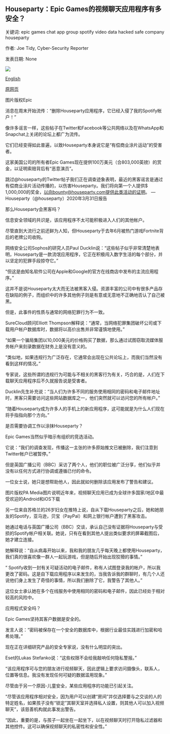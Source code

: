 ## Houseparty：Epic Games的视频聊天应用程序有多安全？

关键词: epic games chat app group spotify video data hacked safe company houseparty

作者: Joe Tidy, Cyber-Security Reporter

发表日期: None

![](https://ichef.bbci.co.uk/news/1024/branded_news/B3B9/production/_111490064_7ce143b1-855d-4b77-a475-dfcbfd08b796.jpg)

[English](Houseparty%3A%20How%20safe%20is%20Epic%20Games%27%20video%20chat%20app%3F.md)

[原网页](https://www.bbc.com/news/technology-52112172)

图片版权Epic

消息在周末开始流传：“删除Houseparty应用程序，它已经入侵了我的Spotify帐户！”

像许多谣言一样，这些帖子在Twitter和Facebook等公共网络以及在WhatsApp和Snapchat上关闭的论坛上都广为流传。

它们已经变得如此普遍，以致Houseparty本身说它是“有偿商业涂片运动”的受害者。

这家美国公司的所有者Epic Games现在提供100万美元（合803,000英镑）的赏金，以证明索赔背后有“恶意演员”。

跳过@houseparty的Twitter帖子我们正在调查迹象表明，最近的黑客谣言是通过有偿商业涂片活动传播的，以伤害Houseparty。我们将向第一个人提供$ 1,000,000的奖金，以向bounty@houseparty.com提供此类活动的证明。 — Houseparty（@houseparty）2020年3月31日报告

那么Houseparty会黑客吗？

信息安全领域的共识是，该应用程序不太可能积极进入人们的其他帐户。

尽管直到大流行之前还鲜为人知，但Houseparty于去年6月被热门游戏Fortnite背后的老牌公司收购。

网络安全公司Sophos的研究人员Paul Ducklin说：“这些帖子似乎非常清楚地表明，Houseparty是一款流氓应用程序，它正在积极闯入数字生活的每个部分，并以坚定的犯罪手段掠夺它。”

“但这是由知名软件公司在Apple和Google的官方在线商店中发布的主流应用程序。”

这并不是说Houseparty太大而无法被黑客入侵。资源丰富的公司中有很多产品存在缺陷的例子，而组织中的许多其他例子则是有意或无意地不正确地否认了自己被黑。

但是，此事件的性质与通常的网络犯罪行为不一致。

SureCloud顾问Elliott Thompson解释说：“通常，当网络犯罪集团破坏公司或下载用户帐户数据库时，数据将以高价出售并非常谨慎地使用。”

“如果一个骗局集团以10,000美元的价格购买了数据，那么通过试图窃取流媒体服务帐户来刻录数据在财务上是没有意义的。

“类似地，如果违规行为广泛存在，它通常会出现在公共论坛上，而我们当然没有看到这样的情况。”

专家说，这些所谓的违规行为可能与不相关的黑客行为有关，巧合的是，人们在下载聊天应用程序后不久就报告说是受害者。

Ducklin先生补充说：“当人们为许多不同的服务使用相同的密码和电子邮件地址时，黑客只需要访问这些网站数据库之一，他们突然就可以访问您的所有帐户。”

“随着Houseparty成为许多人的手机上的新应用程序，这可能就是为什么人们现在将手指指向那个方向。”

是否需要协调工作以涂抹Houseparty？

Epic Games当然似乎暗示有组织的竞选活动。

它说：“我们的调查发现，传播这一主张的许多原始推文已被删除，我们注意到Twitter帐户已被暂停。”

但是英国广播公司（BBC）采访了两个人，他们的职位被广泛分享，他们似乎并没有以任何方式进行协调或遵循已付的命令。

一位女士说，她只是想帮助他人，因此就如何删除该应用发布了警告和建议。

图片版权PA Media图片说明近年来，视频聊天应用已成为全球许多国家/地区中最受欢迎的Android和iOS下载

另一位来自苏格兰的26岁妇女在推特上说，自从下载Houseparty之后，她和她朋友的Spotify，亚马逊，贝宝（PayPal）和网上银行帐户遭到了黑客攻击。

她通过电话与英国广播公司（BBC）交谈，承认自己没有证据将Houseparty与受损的Spotify帐户相关联。她说，只有在看到其他人提出类似要求的屏幕截图后，她才建立连接。

她解释说：“自从病毒开始以来，我和我的朋友几乎每天晚上都使用Houseparty，我们真的很喜欢像一群人一起玩游戏，但是随后开始出现狡猾的事情。”

“ Spotify收到一封有关可疑活动的电子邮件，称有人试图登录我的帐户，所以我更改了密码。这是自下载应用程序以来发生的，当我告诉我的群聊时，有几个人还说他们身上发生了奇怪的事情，所以我们删除了它，我警告了其他人。”

这位女士承认她在多个在线服务中使用相同的密码和电子邮件，因此已经处于相对较高的风险中。

应用程式安全吗？

Epic Games坚持其客户数据是安全的。

发言人说：“密码被保存在一个安全的数据库中，根据行业最佳实践进行加密和哈希处理。”

现在正在详细研究产品的安全专家说，没有什么明显的突出。

Eset的Lukas Stefanko说：“这些权限不会给我敲响任何隐私警报。”

“该应用程序可与您的朋友进行视频聊天，因此逻辑上要求访问摄像头，联系人，位置等信息。我没有发现任何可疑的数据滥用现象。”

尽管由于另一个原因-儿童安全，某些应用程序的功能已引起关注。

“尽管该应用程序相对安全，因为用户可以创建“房间”并仅选择要与之交谈的人的特定姓名，如果孩子没有“锁定”其聊天室并选择私人设置，则其他人可以加入视频聊天”，该慈善机构就此事发出警告。

“因此，重要的是，与孩子一起坐在一起坐下，以在视频聊天时打开隐私过滤器和其他控件。这可以确保视频聊天的私密性和安全性。”